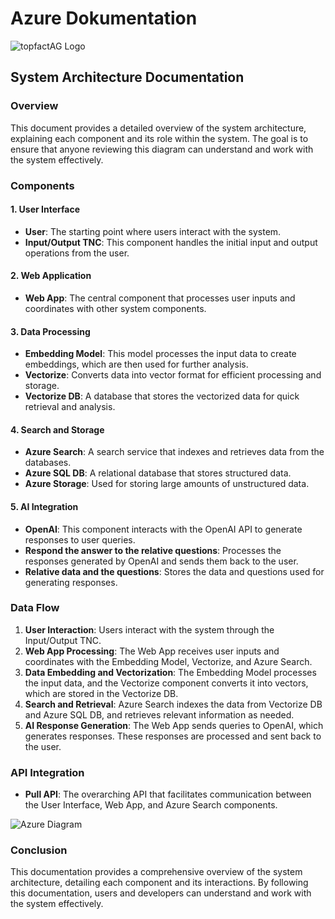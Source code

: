 # Azure Dokumentation

![topfactAG Logo](https://topfact.de/files/topfact/logo/logo-neu.png)

## System Architecture Documentation

### Overview

This document provides a detailed overview of the system architecture, explaining each component and its role within the system. The goal is to ensure that anyone reviewing this diagram can understand and work with the system effectively.

### Components

#### 1. User Interface

* **User**: The starting point where users interact with the system.
* **Input/Output TNC**: This component handles the initial input and output operations from the user.

#### 2. Web Application

* **Web App**: The central component that processes user inputs and coordinates with other system components.

#### 3. Data Processing

* **Embedding Model**: This model processes the input data to create embeddings, which are then used for further analysis.
* **Vectorize**: Converts data into vector format for efficient processing and storage.
* **Vectorize DB**: A database that stores the vectorized data for quick retrieval and analysis.

#### 4. Search and Storage

* **Azure Search**: A search service that indexes and retrieves data from the databases.
* **Azure SQL DB**: A relational database that stores structured data.
* **Azure Storage**: Used for storing large amounts of unstructured data.

#### 5. AI Integration

* **OpenAI**: This component interacts with the OpenAI API to generate responses to user queries.
* **Respond the answer to the relative questions**: Processes the responses generated by OpenAI and sends them back to the user.
* **Relative data and the questions**: Stores the data and questions used for generating responses.

### Data Flow

1. **User Interaction**: Users interact with the system through the Input/Output TNC.
2. **Web App Processing**: The Web App receives user inputs and coordinates with the Embedding Model, Vectorize, and Azure Search.
3. **Data Embedding and Vectorization**: The Embedding Model processes the input data, and the Vectorize component converts it into vectors, which are stored in the Vectorize DB.
4. **Search and Retrieval**: Azure Search indexes the data from Vectorize DB and Azure SQL DB, and retrieves relevant information as needed.
5. **AI Response Generation**: The Web App sends queries to OpenAI, which generates responses. These responses are processed and sent back to the user.

### API Integration

* **Pull API**: The overarching API that facilitates communication between the User Interface, Web App, and Azure Search components.

![Azure Diagram](https://topfact-my.sharepoint.com/:i:/g/personal/nam_pham_topfact_de/EWz5H7KCA7RPnz-Nd5-2us0BsFWYRVr4wzjU4eLWloLj0A?e=aQ7wXL)

### Conclusion

This documentation provides a comprehensive overview of the system architecture, detailing each component and its interactions. By following this documentation, users and developers can understand and work with the system effectively.
